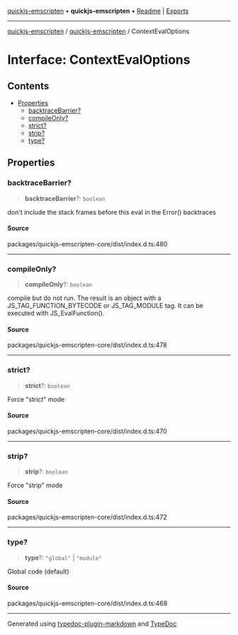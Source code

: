 [quickjs-emscripten](../../packages.md) • **quickjs-emscripten** • [Readme](../README.md) \| [Exports](../exports.md)

***

[quickjs-emscripten](../../packages.md) / [quickjs-emscripten](../exports.md) / ContextEvalOptions

# Interface: ContextEvalOptions

## Contents

- [Properties](ContextEvalOptions.md#properties)
  - [backtraceBarrier?](ContextEvalOptions.md#backtracebarrier)
  - [compileOnly?](ContextEvalOptions.md#compileonly)
  - [strict?](ContextEvalOptions.md#strict)
  - [strip?](ContextEvalOptions.md#strip)
  - [type?](ContextEvalOptions.md#type)

## Properties

### backtraceBarrier?

> **backtraceBarrier**?: `boolean`

don't include the stack frames before this eval in the Error() backtraces

#### Source

packages/quickjs-emscripten-core/dist/index.d.ts:480

***

### compileOnly?

> **compileOnly**?: `boolean`

compile but do not run. The result is an object with a
JS_TAG_FUNCTION_BYTECODE or JS_TAG_MODULE tag. It can be executed
with JS_EvalFunction().

#### Source

packages/quickjs-emscripten-core/dist/index.d.ts:478

***

### strict?

> **strict**?: `boolean`

Force "strict" mode

#### Source

packages/quickjs-emscripten-core/dist/index.d.ts:470

***

### strip?

> **strip**?: `boolean`

Force "strip" mode

#### Source

packages/quickjs-emscripten-core/dist/index.d.ts:472

***

### type?

> **type**?: `"global"` \| `"module"`

Global code (default)

#### Source

packages/quickjs-emscripten-core/dist/index.d.ts:468

***

Generated using [typedoc-plugin-markdown](https://www.npmjs.com/package/typedoc-plugin-markdown) and [TypeDoc](https://typedoc.org/)
